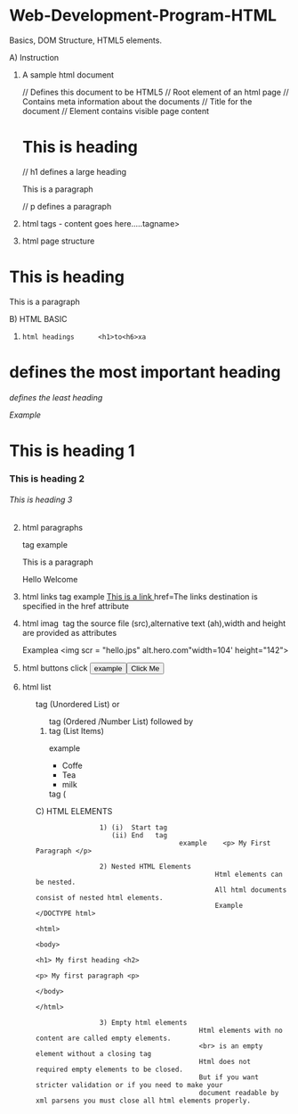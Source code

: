 # Web-Development-Program-HTML
Basics, DOM Structure, HTML5 elements.

A) Instruction 

1) A sample html document 

    <!DOCTYPE html>                                                 // Defines this document to be HTML5
    <html>                                                         // Root element of an html page
              <head>                                              // Contains meta information about the documents
                           <title>Page Title </title>            // Title for the document
              </head>
              <body>                                            // Element contains visible page content
                           <h1> This is heading </h1>          // h1 defines a large heading
                           <p> This is a paragraph </p>       // p defines a paragraph
              </body>
    </html>

2) html tags - <tagname>content goes here.....</tagname>tagname>

3) html page structure 

<html>
              <head>
                           <title>Page Title </title>
              </head>
              <body>
                           <h1> This is heading </h1>
                           <p> This is a paragraph </p>
              </body>
</html>

B) HTML BASIC
1)     html headings      <h1>to<h6>xa
<h1> defines the most important heading
<h6> defines the least heading

Example  <h1> This is heading 1 </h1>
         <h3> This is heading 2 </h3>
         <h6> This is heading 3 </h6>

2) html paragraphs  <p> tag
example <p> This is a paragraph</p>
        <p> Hello Welcome</p>

3) html links <a> tag
   example <a href="https://hi.com"> This is a link </a>
           href=The links destination is specified in the href attribute

4) html imag      <img> tag
          the source file (src),alternative text (ah),width and height are provided as attributes

   Examplea <img scr = "hello.jps" alt.hero.com"width=104' height="142">

5) html buttons             click <button>
    example  <button> Click Me </button>

6) html list  <ul> tag (Unordered List) or 
              <ol> tag (Ordered /Number List) followed by 
              <li> tag (List Items)

   example   <ul>
                   <li> Coffe </li>
                   <li> Tea   </li>
                   <li> milk  </li>
             </ul>
 tag (

C) HTML ELEMENTS 

                    1) (i)  Start tag 
                       (ii) End   tag
                                        example    <p> My First Paragraph </p>

                    2) Nested HTML Elements
                                                 Html elements can be nested.
                                                 All html documents consist of nested html elements.
                                                 Example          </DOCTYPE html>
                                                                  <html>
                                                                          <body>
                                                                                  <h1> My first heading <h2>
                                                                                  <p> My first paragraph <p>
                                                                           </body>
                                                                   </html>

                    3) Empty html elements
                                             Html elements with no content are called empty elements. 
                                             <br> is an empty element without a closing tag
                                             Html does not  required empty elements to be closed.
                                             But if you want stricter validation or if you need to make your 
                                             document readable by xml parsens you must close all html elements properly.


